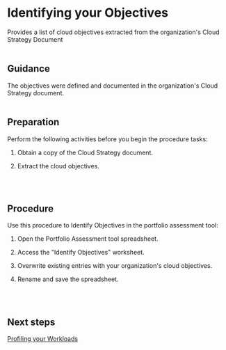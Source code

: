 # Identifying your Objectives

Provides a list of cloud objectives extracted from the organization's Cloud Strategy Document
</br>
</br>

## Guidance

The objectives were defined and documented in the organization's Cloud Strategy document.
</br>
</br>

## Preparation

Perform the following activities before you begin the procedure tasks: 

  1. Obtain a copy of the Cloud Strategy document.
	
  2. Extract the cloud objectives.
</br>
</br>

## Procedure

Use this procedure to Identify Objectives in the portfolio assessment tool:

   1. Open the Portfolio Assessment tool spreadsheet.
   
   2. Access the "Identify Objectives" worksheet.
   
   3. Overwrite existing entries with your organization's cloud objectives.

   4. Rename and save the spreadsheet.
</br>
</br>

## Next steps

[Profiling your Workloads](https://github.com/alvarovitta/Planning-Workload-Migration/blob/master/2.1.2-Profiling-your-Workloads.md)
